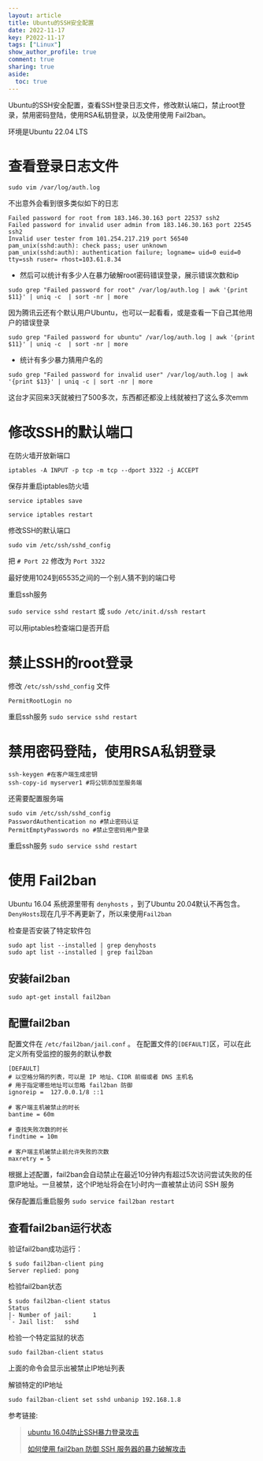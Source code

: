 ```yaml
---
layout: article
title: Ubuntu的SSH安全配置
date: 2022-11-17
key: P2022-11-17
tags: ["Linux"]
show_author_profile: true
comment: true
sharing: true
aside:
  toc: true
---
```


Ubuntu的SSH安全配置，查看SSH登录日志文件，修改默认端口，禁止root登录，禁用密码登陆，使用RSA私钥登录，以及使用使用 Fail2ban。

<!--more-->

环境是Ubuntu 22.04 LTS

# 查看登录日志文件

```shell
sudo vim /var/log/auth.log
```

不出意外会看到很多类似如下的日志

```shell
Failed password for root from 183.146.30.163 port 22537 ssh2
Failed password for invalid user admin from 183.146.30.163 port 22545 ssh2
Invalid user tester from 101.254.217.219 port 56540
pam_unix(sshd:auth): check pass; user unknown
pam_unix(sshd:auth): authentication failure; logname= uid=0 euid=0 tty=ssh ruser= rhost=103.61.8.34
```

- 然后可以统计有多少人在暴力破解root密码错误登录，展示错误次数和ip


```shell
sudo grep "Failed password for root" /var/log/auth.log | awk '{print $11}' | uniq -c  | sort -nr | more
```

因为腾讯云还有个默认用户Ubuntu，也可以一起看看，或是查看一下自己其他用户的错误登录

```shell
sudo grep "Failed password for ubuntu" /var/log/auth.log | awk '{print $11}' | uniq -c  | sort -nr | more
```

- 统计有多少暴力猜用户名的

```shell
sudo grep "Failed password for invalid user" /var/log/auth.log | awk '{print $13}' | uniq -c | sort -nr | more
```

这台才买回来3天就被扫了500多次，东西都还都没上线就被扫了这么多次emm

# 修改SSH的默认端口

在防火墙开放新端口

```shell
iptables -A INPUT -p tcp -m tcp --dport 3322 -j ACCEPT
```

保存并重启iptables防火墙

```
service iptables save

service iptables restart
```

修改SSH的默认端口

```
sudo vim /etc/ssh/sshd_config
```

把 `# Port 22` 修改为 `Port 3322`

最好使用1024到65535之间的一个别人猜不到的端口号

重启ssh服务

`sudo service sshd restart`  或  `sudo /etc/init.d/ssh restart`

可以用iptables检查端口是否开启



# 禁止SSH的root登录

修改 `/etc/ssh/sshd_config` 文件

```
PermitRootLogin no
```

重启ssh服务 `sudo service sshd restart`



# 禁用密码登陆，使用RSA私钥登录

```
ssh-keygen #在客户端生成密钥
ssh-copy-id myserver1 #将公钥添加至服务端
```

还需要配置服务端

```
sudo vim /etc/ssh/sshd_config
PasswordAuthentication no #禁止密码认证
PermitEmptyPasswords no #禁止空密码用户登录
```

重启ssh服务 `sudo service sshd restart`



# 使用 Fail2ban

Ubuntu 16.04 系统源里带有 `denyhosts` ，到了Ubuntu 20.04默认不再包含。`DenyHosts`现在几乎不再更新了，所以来使用`Fail2ban`

检查是否安装了特定软件包

```shell
sudo apt list --installed | grep denyhosts
sudo apt list --installed | grep fail2ban
```

## 安装fail2ban  

```
sudo apt-get install fail2ban
```

## 配置fail2ban

配置文件在 `/etc/fail2ban/jail.conf` 。 在配置文件的`[DEFAULT]`区，可以在此定义所有受监控的服务的默认参数

```shell
[DEFAULT]
# 以空格分隔的列表，可以是 IP 地址、CIDR 前缀或者 DNS 主机名
# 用于指定哪些地址可以忽略 fail2ban 防御
ignoreip =  127.0.0.1/8 ::1
 
# 客户端主机被禁止的时长
bantime = 60m

# 查找失败次数的时长
findtime = 10m
 
# 客户端主机被禁止前允许失败的次数 
maxretry = 5
```

根据上述配置，fail2ban会自动禁止在最近10分钟内有超过5次访问尝试失败的任意IP地址。一旦被禁，这个IP地址将会在1小时内一直被禁止访问 SSH 服务

保存配置后重启服务 `sudo service fail2ban restart` 

## 查看fail2ban运行状态

验证fail2ban成功运行：

```
$ sudo fail2ban-client ping
Server replied: pong
```

检验fail2ban状态

```
$ sudo fail2ban-client status
Status
|- Number of jail:      1
`- Jail list:   sshd
```

检验一个特定监狱的状态

```
sudo fail2ban-client status 
```

上面的命令会显示出被禁止IP地址列表

解锁特定的IP地址

```
sudo fail2ban-client set sshd unbanip 192.168.1.8
```



参考链接:

> [ubuntu 16.04防止SSH暴力登录攻击](https://www.mobibrw.com/2018/11231)
>
> [如何使用 fail2ban 防御 SSH 服务器的暴力破解攻击](https://linux.cn/article-5067-1.html)